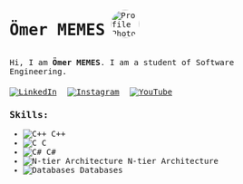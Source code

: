 <!DOCTYPE html>
<html lang="en">
<head>
  <meta charset="UTF-8">
  <meta name="viewport" content="width=device-width, initial-scale=1.0">
  <title>GitHub Profile - Ömer MEMES</title>
  <style>
    body {
      font-family: 'Cascadia Code', monospace;
    }
    .profile-header {
      display: flex;
      align-items: center;
    }
    .profile-name {
      font-weight: bold;
      margin-right: 10px;
    }
    .profile-photo {
      border-radius: 50%;
      margin-right: 10px;
    }
    .description {
      margin-bottom: 20px;
    }
    .social-links {
      margin-bottom: 20px;
    }
    .social-links a {
      margin-right: 10px;
    }
  </style>
</head>
<body>

<div class="profile-header">
  <h1 class="profile-name">Ömer MEMES</h1>
  <img src="[profile_photo.jpg](https://github.com/account)" alt="Profile Photo" class="profile-photo" width="50" height="50">
</div>

<div class="description">
  <p>Hi, I am <strong>Ömer MEMES</strong>. I am a student of Software Engineering.</p>
</div>

<div class="social-links">
  <a href="[https://www.linkedin.com/in/your-linkedin-profile](https://www.linkedin.com/in/%C3%B6mer-memes-3a7300245/)"><img src="linkedin_icon.png" alt="LinkedIn"></a>
  <a href="[https://www.instagram.com/your-instagram-profile](https://www.instagram.com/omer_memes_83/)"><img src="instagram_icon.png" alt="Instagram"></a>
  <a href="[https://www.youtube.com/your-youtube-channel](https://www.youtube.com/@oms9159)"><img src="youtube_icon.png" alt="YouTube"></a>
</div>

<div class="skills">
  <h3>Skills:</h3>
  <ul>
    <li><img src="[c_plus_plus_icon.png](https://www.pngwing.com/en/free-png-nwvsu)" alt="C++"> C++</li>
    <li><img src="[c_icon.png](https://cdn.icon-icons.com/icons2/2415/PNG/512/c_original_logo_icon_146611.png)" alt="C"> C</li>
    <li><img src="c_sharp_icon.png" alt="C#"> C#</li>
    <li><img src="ntier_architecture_icon.png" alt="N-tier Architecture"> N-tier Architecture</li>
    <li><img src="databases_icon.png" alt="Databases"> Databases</li>
  </ul>
</div>

</body>
</html>
